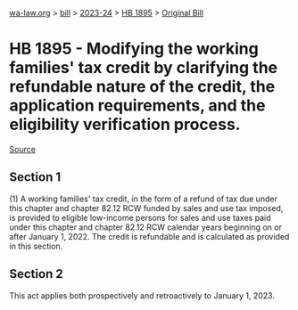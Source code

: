 [wa-law.org](/) > [bill](/bill/) > [2023-24](/bill/2023-24/) > [HB 1895](/bill/2023-24/hb/1895/) > [Original Bill](/bill/2023-24/hb/1895/1/)

# HB 1895 - Modifying the working families' tax credit by clarifying the refundable nature of the credit, the application requirements, and the eligibility verification process.

[Source](http://lawfilesext.leg.wa.gov/biennium/2023-24/Pdf/Bills/House%20Bills/1895.pdf)

## Section 1
(1) A working families' tax credit, in the form of a refund of tax due under this chapter and chapter 82.12 RCW funded by sales and use tax imposed, is provided to eligible low-income persons for sales and use taxes paid under this chapter and chapter 82.12 RCW calendar years beginning on or after January 1, 2022. The credit is refundable and is calculated as provided in this section.

## Section 2
This act applies both prospectively and retroactively to January 1, 2023.
